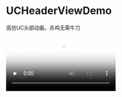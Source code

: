# UCHeaderViewDemo
高仿UC头部动画，杀鸡无需牛刀


<video id="video" controls="" preload="none" poster="https://github.com/fanOfDemo/UCHeaderViewDemo/blob/master/demo/device-2017-11-23-171305.png">
      <source id="mp4" src="https://github.com/fanOfDemo/UCHeaderViewDemo/blob/master/demo/device-2017-11-23-164343.mp4" type="video/mp4">
      <p>Your user agent does not support the HTML5 Video element.</p>
    </video>
